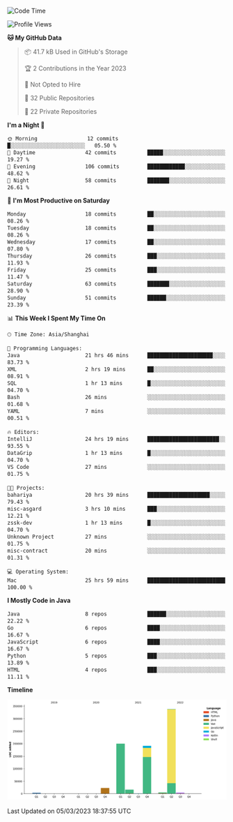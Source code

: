 <!--START_SECTION:waka-->
![Code Time](http://img.shields.io/badge/Code%20Time-1%2C637%20hrs%2055%20mins-blue)

![Profile Views](http://img.shields.io/badge/Profile%20Views-0-blue)

**🐱 My GitHub Data** 

> 📦 41.7 kB Used in GitHub's Storage 
 > 
> 🏆 2 Contributions in the Year 2023
 > 
> 🚫 Not Opted to Hire
 > 
> 📜 32 Public Repositories 
 > 
> 🔑 22 Private Repositories 
 > 
**I'm a Night 🦉** 

```text
🌞 Morning                12 commits          █░░░░░░░░░░░░░░░░░░░░░░░░   05.50 % 
🌆 Daytime                42 commits          █████░░░░░░░░░░░░░░░░░░░░   19.27 % 
🌃 Evening                106 commits         ████████████░░░░░░░░░░░░░   48.62 % 
🌙 Night                  58 commits          ███████░░░░░░░░░░░░░░░░░░   26.61 % 
```
📅 **I'm Most Productive on Saturday** 

```text
Monday                   18 commits          ██░░░░░░░░░░░░░░░░░░░░░░░   08.26 % 
Tuesday                  18 commits          ██░░░░░░░░░░░░░░░░░░░░░░░   08.26 % 
Wednesday                17 commits          ██░░░░░░░░░░░░░░░░░░░░░░░   07.80 % 
Thursday                 26 commits          ███░░░░░░░░░░░░░░░░░░░░░░   11.93 % 
Friday                   25 commits          ███░░░░░░░░░░░░░░░░░░░░░░   11.47 % 
Saturday                 63 commits          ███████░░░░░░░░░░░░░░░░░░   28.90 % 
Sunday                   51 commits          ██████░░░░░░░░░░░░░░░░░░░   23.39 % 
```


📊 **This Week I Spent My Time On** 

```text
🕑︎ Time Zone: Asia/Shanghai

💬 Programming Languages: 
Java                     21 hrs 46 mins      █████████████████████░░░░   83.73 % 
XML                      2 hrs 19 mins       ██░░░░░░░░░░░░░░░░░░░░░░░   08.91 % 
SQL                      1 hr 13 mins        █░░░░░░░░░░░░░░░░░░░░░░░░   04.70 % 
Bash                     26 mins             ░░░░░░░░░░░░░░░░░░░░░░░░░   01.68 % 
YAML                     7 mins              ░░░░░░░░░░░░░░░░░░░░░░░░░   00.51 % 

🔥 Editors: 
IntelliJ                 24 hrs 19 mins      ███████████████████████░░   93.55 % 
DataGrip                 1 hr 13 mins        █░░░░░░░░░░░░░░░░░░░░░░░░   04.70 % 
VS Code                  27 mins             ░░░░░░░░░░░░░░░░░░░░░░░░░   01.75 % 

🐱‍💻 Projects: 
bahariya                 20 hrs 39 mins      ████████████████████░░░░░   79.43 % 
misc-asgard              3 hrs 10 mins       ███░░░░░░░░░░░░░░░░░░░░░░   12.21 % 
zssk-dev                 1 hr 13 mins        █░░░░░░░░░░░░░░░░░░░░░░░░   04.70 % 
Unknown Project          27 mins             ░░░░░░░░░░░░░░░░░░░░░░░░░   01.75 % 
misc-contract            20 mins             ░░░░░░░░░░░░░░░░░░░░░░░░░   01.31 % 

💻 Operating System: 
Mac                      25 hrs 59 mins      █████████████████████████   100.00 % 
```

**I Mostly Code in Java** 

```text
Java                     8 repos             ██████░░░░░░░░░░░░░░░░░░░   22.22 % 
Go                       6 repos             ████░░░░░░░░░░░░░░░░░░░░░   16.67 % 
JavaScript               6 repos             ████░░░░░░░░░░░░░░░░░░░░░   16.67 % 
Python                   5 repos             ███░░░░░░░░░░░░░░░░░░░░░░   13.89 % 
HTML                     4 repos             ███░░░░░░░░░░░░░░░░░░░░░░   11.11 % 
```



**Timeline**

![Lines of Code chart](https://raw.githubusercontent.com/youtiaoguagua/youtiaoguagua/master/assets/bar_graph.png)


 Last Updated on 05/03/2023 18:37:55 UTC
<!--END_SECTION:waka-->
